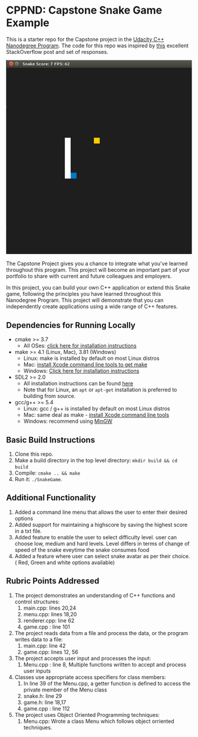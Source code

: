 # CPPND: Capstone Snake Game Example

This is a starter repo for the Capstone project in the [Udacity C++ Nanodegree Program](https://www.udacity.com/course/c-plus-plus-nanodegree--nd213). The code for this repo was inspired by [this](https://codereview.stackexchange.com/questions/212296/snake-game-in-c-with-sdl) excellent StackOverflow post and set of responses.

<img src="snake_game.gif"/>

The Capstone Project gives you a chance to integrate what you've learned throughout this program. This project will become an important part of your portfolio to share with current and future colleagues and employers.

In this project, you can build your own C++ application or extend this Snake game, following the principles you have learned throughout this Nanodegree Program. This project will demonstrate that you can independently create applications using a wide range of C++ features.

## Dependencies for Running Locally
* cmake >= 3.7
  * All OSes: [click here for installation instructions](https://cmake.org/install/)
* make >= 4.1 (Linux, Mac), 3.81 (Windows)
  * Linux: make is installed by default on most Linux distros
  * Mac: [install Xcode command line tools to get make](https://developer.apple.com/xcode/features/)
  * Windows: [Click here for installation instructions](http://gnuwin32.sourceforge.net/packages/make.htm)
* SDL2 >= 2.0
  * All installation instructions can be found [here](https://wiki.libsdl.org/Installation)
  * Note that for Linux, an `apt` or `apt-get` installation is preferred to building from source.
* gcc/g++ >= 5.4
  * Linux: gcc / g++ is installed by default on most Linux distros
  * Mac: same deal as make - [install Xcode command line tools](https://developer.apple.com/xcode/features/)
  * Windows: recommend using [MinGW](http://www.mingw.org/)

## Basic Build Instructions

1. Clone this repo.
2. Make a build directory in the top level directory: `mkdir build && cd build`
3. Compile: `cmake .. && make`
4. Run it: `./SnakeGame`.

## Additional Functionality

1. Added a command line menu that allows the user to enter their desired options
2. Added support for maintaining a highscore by saving the highest score in a txt file.
3. Added feature to enable the user to select  difficulty level. user can choose low, medium and hard levels. 
   Level differs in terms of change of speed of the snake eveytime the snake consumes food
4. Added a feature where user can select snake avatar as per their choice. ( Red, Green and white options available)


## Rubric Points Addressed

1. The project demonstrates an understanding of C++ functions and control structures:    
      1. main.cpp: lines 20,24
      2. menu.cpp: lines 18,20
      3. renderer.cpp: line 62
      4. game.cpp : line 101
2. The project reads data from a file and process the data, or the program writes data to a file:      
      1. main.cpp: line 42
      2. game.cpp: lines 12, 56
3. The project accepts user input and processes the input:      
      1. Menu.cpp : line 8, Multiple functions written to accept and process user inputs
4. Classes use appropriate access specifiers for class members: 
      1. In line 39 of the Menu.cpp, a getter function is defined to access the private member of the Menu class 
      2. snake.h: line 29
      3. game.h: line 18,17
      4. game.cpp : line 112 
5. The project uses Object Oriented Programming techniques:    
      1. Menu.cpp: Wrote a class Menu which follows object orriented techniques.
      
     
